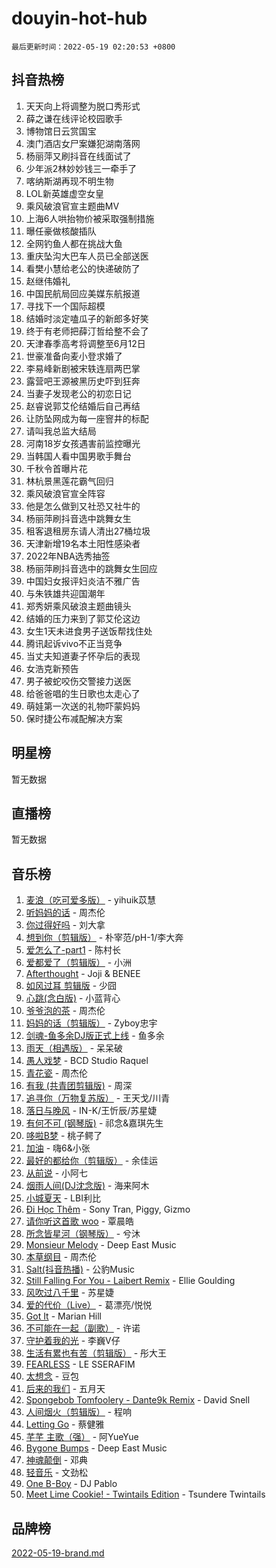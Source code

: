 # douyin-hot-hub

`最后更新时间：2022-05-19 02:20:53 +0800`

## 抖音热榜

1. 天天向上将调整为脱口秀形式
1. 薛之谦在线评论校园歌手
1. 博物馆日云赏国宝
1. 澳门酒店女尸案嫌犯湖南落网
1. 杨丽萍又刷抖音在线面试了
1. 少年派2林妙妙钱三一牵手了
1. 喀纳斯湖再现不明生物
1. LOL新英雄虚空女皇
1. 乘风破浪官宣主题曲MV
1. 上海6人哄抬物价被采取强制措施
1. 曝任豪做核酸插队
1. 全网钓鱼人都在挑战大鱼
1. 重庆坠沟大巴车人员已全部送医
1. 看樊小慧给老公的快递破防了
1. 赵继伟婚礼
1. 中国民航局回应美媒东航报道
1. 寻找下一个国际超模
1. 结婚时淡定嗑瓜子的新郎多好笑
1. 终于有老师把薛汀哲给整不会了
1. 天津春季高考将调整至6月12日
1. 世豪准备向麦小登求婚了
1. 李易峰新剧被宋轶连扇两巴掌
1. 露营吧王源被黑历史吓到狂奔
1. 当妻子发现老公的初恋日记
1. 赵睿说郭艾伦结婚后自己再结
1. 让防坠网成为每一座窨井的标配
1. 请叫我总监大结局
1. 河南18岁女孩遇害前监控曝光
1. 当韩国人看中国男歌手舞台
1. 千秋令首曝片花
1. 林杭景黑莲花霸气回归
1. 乘风破浪官宣全阵容
1. 他是怎么做到又社恐又社牛的
1. 杨丽萍刷抖音选中跳舞女生
1. 租客退租房东请人清出27桶垃圾
1. 天津新增19名本土阳性感染者
1. 2022年NBA选秀抽签
1. 杨丽萍刷抖音选中的跳舞女生回应
1. 中国妇女报评妇炎洁不雅广告
1. 与朱铁雄共迎国潮年
1. 郑秀妍乘风破浪主题曲镜头
1. 结婚的压力来到了郭艾伦这边
1. 女生1天未进食男子送饭帮找住处
1. 腾讯起诉vivo不正当竞争
1. 当丈夫知道妻子怀孕后的表现
1. 女浩克新预告
1. 男子被蛇咬伤交警接力送医
1. 给爸爸唱的生日歌也太走心了
1. 萌娃第一次送的礼物吓蒙妈妈
1. 保时捷公布减配解决方案

## 明星榜

暂无数据

## 直播榜

暂无数据

## 音乐榜

1. [麦浪（吃可爱多版）](https://sf3-cdn-tos.douyinstatic.com/obj/tos-cn-ve-2774/fb2bf2aaa2854aaa8ec0fcfabbee4bd8) - yihuik苡慧
1. [听妈妈的话]() - 周杰伦
1. [你过得好吗]() - 刘大拿
1. [想到你（剪辑版）]() - 朴宰范/pH-1/李大奔
1. [爱怎么了-part1]() - 陈村长
1. [爱都爱了（剪辑版）](https://sf3-cdn-tos.douyinstatic.com/obj/tos-cn-ve-2774/ea838a8eccd2486f8d7aa26551f04225) - 小洲
1. [Afterthought](https://sf6-cdn-tos.douyinstatic.com/obj/tos-cn-ve-2774/5b832cdf45494148ba3c17fc04eec659) - Joji & BENEE
1. [如风过耳 剪辑版](https://sf6-cdn-tos.douyinstatic.com/obj/tos-cn-ve-2774/2fea2fc5edb54954a79e94c07d3900b4) - 少囧
1. [心跳(念白版)](https://sf6-cdn-tos.douyinstatic.com/obj/tos-cn-ve-2774/a57e8cac11fe46e8932f59ddd8a7c03e) - 小蓝背心
1. [爷爷泡的茶]() - 周杰伦
1. [妈妈的话（剪辑版）]() - Zyboy忠宇
1. [剑魂-鱼多余DJ版正式上线]() - 鱼多余
1. [雨天（相遇版）]() - 呆呆破
1. [愚人戏梦](https://sf6-cdn-tos.douyinstatic.com/obj/tos-cn-ve-2774/19dbd296fbf64c28867630bd926c813e) - BCD Studio Raquel
1. [青花瓷]() - 周杰伦
1. [有我 (共青团剪辑版)]() - 周深
1. [追寻你（万物复苏版）](https://sf6-cdn-tos.douyinstatic.com/obj/tos-cn-ve-2774/cfb22ccf85784f2f83bcefe9ad675822) - 王天戈/川青
1. [落日与晚风](https://sf3-cdn-tos.douyinstatic.com/obj/tos-cn-ve-2774/c0df4d955e5e4cda94db402d63b71b53) - IN-K/王忻辰/苏星婕
1. [有何不可 (钢琴版)](https://sf3-cdn-tos.douyinstatic.com/obj/tos-cn-ve-2774/7bee6314dd404650b8923035b853e5ee) - 祁念&嘉琪先生
1. [哆啦B梦](https://sf6-cdn-tos.douyinstatic.com/obj/tos-cn-ve-2774/11d91e597d504e8888820e5a70a9f69f) - 桃子鳄了
1. [加油](https://sf3-cdn-tos.douyinstatic.com/obj/tos-cn-ve-2774/96dbbe58553a4064a3634d46b641eb39) - 嗨6&小张
1. [最好的都给你（剪辑版）](https://sf3-cdn-tos.douyinstatic.com/obj/tos-cn-ve-2774/e321304ad36c4bdc88df946f53b7b6f9) - 余佳运
1. [从前说]() - 小阿七
1. [烟雨人间(DJ沈念版)]() - 海来阿木
1. [小城夏天]() - LBI利比
1. [Đi Học Thêm](https://sf3-cdn-tos.douyinstatic.com/obj/tos-cn-ve-2774/de9efc4791354e0f929a1a010efd76b6) - Sony Tran, Piggy, Gizmo
1. [请你听这首歌 woo]() - 覃晨皓
1. [所念皆星河（钢琴版）]() - 兮沐
1. [Monsieur Melody]() - Deep East Music
1. [本草纲目]() - 周杰伦
1. [Salt(抖音热播)](https://sf3-cdn-tos.douyinstatic.com/obj/tos-cn-ve-2774/e257fa68832a41b5b4fb24ffae3c01cb) - 公豹Music
1. [Still Falling For You - Laibert Remix]() - Ellie Goulding
1. [风吹过八千里](https://sf3-cdn-tos.douyinstatic.com/obj/tos-cn-ve-2774/a1a6ff5c96de4f13890fedc3fd6d4c76) - 苏星婕
1. [爱的代价（Live）]() - 葛漂亮/悦悦
1. [Got It](https://sf6-cdn-tos.douyinstatic.com/obj/tos-cn-ve-2774/52beee96a47f4baa98c0dfd808729654) - Marian Hill
1. [不可能在一起（副歌）](https://sf6-cdn-tos.douyinstatic.com/obj/tos-cn-ve-2774/c26fb12d0a9d4d84a701e448b8382532) - 许诺
1. [守护着我的光](https://sf6-cdn-tos.douyinstatic.com/obj/tos-cn-ve-2774/8dc7b12856414ddbb0c1c815273bee06) - 李巍V仔
1. [生活有累也有苦（剪辑版）]() - 彤大王
1. [FEARLESS](https://sf3-cdn-tos.douyinstatic.com/obj/tos-cn-ve-2774/e15259bccb3d424ba9496149cc8bff43) - LE SSERAFIM
1. [太想念]() - 豆包
1. [后来的我们]() - 五月天
1. [Spongebob Tomfoolery - Dante9k Remix](https://sf3-cdn-tos.douyinstatic.com/obj/tos-cn-ve-2774/54f7eb006fc84958923dd105c98b57b5) - David Snell
1. [人间烟火（剪辑版）](https://sf3-cdn-tos.douyinstatic.com/obj/tos-cn-ve-2774/4cebb1e51fcc4572bebc0cee135924a2) - 程响
1. [Letting Go]() - 蔡健雅
1. [芊芊 主歌（强）]() - 阿YueYue
1. [Bygone Bumps]() - Deep East Music
1. [神魂颠倒]() - 邓典
1. [轻音乐](https://sf3-cdn-tos.douyinstatic.com/obj/tos-cn-ve-2774/a4d35e6fa6ba47e1b10fad176623e241) - 文劲松
1. [One B-Boy]() - DJ Pablo
1. [Meet Lime Cookie! - Twintails Edition](https://sf6-cdn-tos.douyinstatic.com/obj/tos-cn-ve-2774/8edbcaeb23ef4630a353bed52fe92f02) - Tsundere Twintails

## 品牌榜

[2022-05-19-brand.md](2022-05-19-brand.md)
